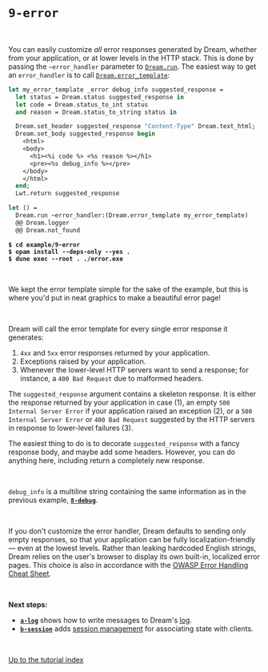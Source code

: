 # `9-error`

<br>

You can easily customize *all* error responses generated by Dream, whether from
your application, or at lower levels in the HTTP stack. This is done by passing
the `~error_handler` parameter to
[`Dream.run`](https://aantron.github.io/dream/#val-run). The easiest way to get
an `error_handler` is to call
[`Dream.error_template`](https://aantron.github.io/dream/#val-error_template):

```ocaml
let my_error_template _error debug_info suggested_response =
  let status = Dream.status suggested_response in
  let code = Dream.status_to_int status
  and reason = Dream.status_to_string status in

  Dream.set_header suggested_response "Content-Type" Dream.text_html;
  Dream.set_body suggested_response begin
    <html>
    <body>
      <h1><%i code %> <%s reason %></h1>
      <pre><%s debug_info %></pre>
    </body>
    </html>
  end;
  Lwt.return suggested_response

let () =
  Dream.run ~error_handler:(Dream.error_template my_error_template)
  @@ Dream.logger
  @@ Dream.not_found
```

<pre><code><b>$ cd example/9-error</b>
<b>$ opam install --deps-only --yes .</b>
<b>$ dune exec --root . ./error.exe</b></code></pre>

<br>

We kept the error template simple for the sake of the example, but this is
where you'd put in neat graphics to make a beautiful error page!

<br>

Dream will call the error template for every single error response it generates:

1. `4xx` and `5xx` error responses returned by your application.
2. Exceptions raised by your application.
3. Whenever the lower-level HTTP servers want to send a response; for instance,
   a `400 Bad Request` due to malformed headers.

The `suggested_response` argument contains a skeleton response. It is either the
response returned by your application in case (1), an empty `500 Internal
Server Error` if your application raised an exception (2), or a `500 Internal
Server Error` or `400 Bad Request` suggested by the HTTP servers in response to
lower-level failures (3).

The easiest thing to do is to decorate `suggested_response` with a fancy
response body, and maybe add some headers. However, you can do anything here,
including return a completely new response.

<br>

`debug_info` is a multiline string containing the same information as in the
previous example, [**`8-debug`**](../8-debug#folders-and-files).

<!-- TODO Images of the generated pages. -->

<br>

If you don't customize the error handler, Dream defaults to sending only empty
responses, so that your application can be fully localization-friendly &mdash;
even at the lowest levels. Rather than leaking hardcoded English strings, Dream
relies on the user's browser to display its own built-in, localized error pages.
This choice is also in accordance with the [OWASP Error Handling Cheat
Sheet](https://cheatsheetseries.owasp.org/cheatsheets/Error_Handling_Cheat_Sheet.html).

<br>

**Next steps:**

- [**`a-log`**](../a-log#folders-and-files) shows how to write messages to Dream's
  [log](https://aantron.github.io/dream/#logging).
- [**`b-session`**](../b-session#folders-and-files) adds [session
  management](https://aantron.github.io/dream/#sessions) for associating state
  with clients.

<br>

[Up to the tutorial index](../#readme)
